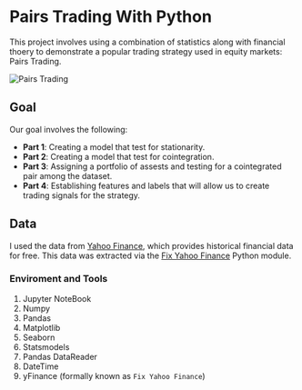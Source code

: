 # Pairs Trading With Python

This project involves using a combination of statistics along with financial thoery to demonstrate a popular trading strategy used in equity markets: Pairs Trading.

![Pairs Trading](https://kidquant.com/post/images/Trading_Signals.png)

## Goal

Our goal involves the following:

* **Part 1**: Creating a model that test for stationarity.
* **Part 2**: Creating a model that test for cointegration.
* **Part 3**: Assigning a portfolio of assests and testing for a cointegrated pair among the dataset.
* **Part 4**: Establishing features and labels that will allow us to create trading signals for the strategy.

## Data

I used the data from [Yahoo Finance](https://finance.yahoo.com/), which provides historical financial data for free. This data was extracted via the [Fix Yahoo Finance](https://pypi.org/project/fix-yahoo-finance/) Python module.

### Enviroment and Tools

1. Jupyter NoteBook
2. Numpy
3. Pandas
4. Matplotlib
5. Seaborn
6. Statsmodels
7. Pandas DataReader
8. DateTime
9. yFinance (formally known as `Fix Yahoo Finance`)
